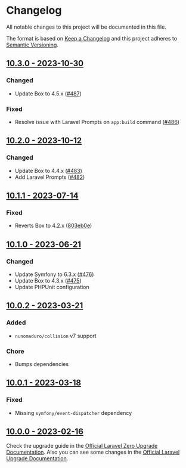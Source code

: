 # Changelog

All notable changes to this project will be documented in this file.

The format is based on [Keep a Changelog](https://keepachangelog.com) and this project adheres to [Semantic Versioning](https://semver.org).

## [10.3.0 - 2023-10-30](https://github.com/laravel-zero/framework/releases/tag/v10.3.0)

### Changed
- Update Box to 4.5.x ([#487](https://github.com/laravel-zero/framework/pull/487))

### Fixed
- Resolve issue with Laravel Prompts on `app:build` command ([#486](https://github.com/laravel-zero/framework/pull/486))

## [10.2.0 - 2023-10-12](https://github.com/laravel-zero/framework/releases/tag/v10.2.0)

### Changed
- Update Box to 4.4.x ([#483](https://github.com/laravel-zero/framework/pull/483))
- Add Laravel Prompts ([#482](https://github.com/laravel-zero/framework/pull/482))

## [10.1.1 - 2023-07-14](https://github.com/laravel-zero/framework/releases/tag/v10.1.1)

### Fixed
- Reverts Box to 4.2.x ([803eb0e](https://github.com/laravel-zero/framework/commit/803eb0e9a53a5c0cf8fa128f9356de46d3375061))

## [10.1.0 - 2023-06-21](https://github.com/laravel-zero/framework/releases/tag/v10.1.0)

### Changed
- Update Symfony to 6.3.x ([#476](https://github.com/laravel-zero/framework/pull/476))
- Update Box to 4.3.x ([#475](https://github.com/laravel-zero/framework/pull/475))
- Update PHPUnit configuration

## [10.0.2 - 2023-03-21](https://github.com/laravel-zero/framework/releases/tag/v10.0.2)

### Added
- `nunomaduro/collision` v7 support

### Chore
- Bumps dependencies

## [10.0.1 - 2023-03-18](https://github.com/laravel-zero/framework/releases/tag/v10.0.1)

### Fixed
- Missing `symfony/event-dispatcher` dependency

## [10.0.0 - 2023-02-16](https://github.com/laravel-zero/framework/releases/tag/v10.0.0)

Check the upgrade guide in the [Official Laravel Zero Upgrade Documentation](https://laravel-zero.com/docs/upgrade#upgrade-10.0.0). Also you can see some changes in the [Official Laravel Upgrade Documentation](https://laravel.com/docs/10.x/upgrade).
